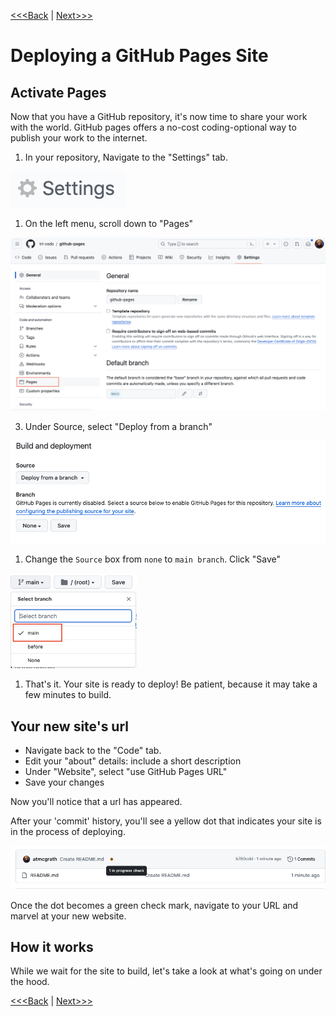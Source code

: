 [<<<Back](02-repo.md) | [Next>>>](04-how.md)

# Deploying a GitHub Pages Site


## Activate Pages

Now that you have a GitHub repository, it's now time to share your work with the world.  GitHub pages offers a no-cost coding-optional way to publish your work to the internet.   

1) In your repository, Navigate to the "Settings" tab. 
<img src="../static/settings.png" alt="settings button" height="10%">

1) On the left menu, scroll down to "Pages"
<img src="../static/pages-settings.png" alt="github pages">

3. Under Source, select "Deploy from a branch"

![deploy from a branch](../static/deploy-branch.png)

1) Change the `Source` box from `none` to `main branch`. Click "Save"
<img src="../static/select-branch.png" alt="set source" width="40%">

1) That's it. Your site is ready to deploy! Be patient, because it may take a few minutes to build.

## Your new site's url

- Navigate back to the "Code" tab.
- Edit your "about" details: include a short description
- Under "Website", select "use GitHub Pages URL"
- Save your changes

Now you'll notice that a url has appeared. 

After your 'commit' history, you'll see a yellow dot that indicates your site is in the process of deploying. 

<img src="../static/progress-check.png" alt="view status of jekyll build">

Once the dot becomes a green check mark, navigate to your URL and marvel at your new website.

## How it works

While we wait for the site to build, let's take a look at what's going on under the hood.

[<<<Back](02-repo.md) | [Next>>>](04-how.md)